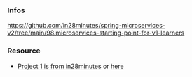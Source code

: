 
### Infos


https://github.com/in28minutes/spring-microservices-v2/tree/main/98.microservices-starting-point-for-v1-learners
### Resource

<ul>
  <li>
     <a href="https://github.com/in28minutes/spring-microservices-v2/tree/main/03.microservices">Project 1 is from in28minutes</a> or <a href="https://github.com/in28minutes/spring-microservices-v2/tree/main/98.microservices-starting-point-for-v1-learners">here</a>
  </li>
</ul>


